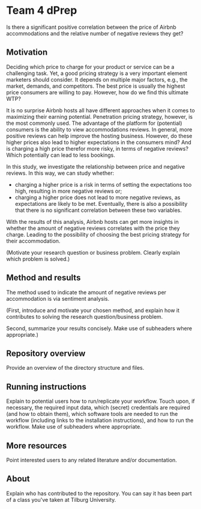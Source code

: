 # Team 4 dPrep

Is there a significant positive correlation between the price of Airbnb accommodations and the relative number of negative reviews they get? 

## Motivation

Deciding which price to charge for your product or service can be a challenging task. Yet, a good pricing strategy is a very important element marketers should consider. It depends on multiple major factors, e.g., the market, demands, and competitors. The best price is usually the highest price consumers are willing to pay. However, how do we find this ultimate WTP? 

It is no surprise Airbnb hosts all have different approaches when it comes to maximizing their earning potential. Penetration pricing strategy, however, is the most commonly used. The advantage of the platform for (potential) consumers is the ability to view accommodations reviews. In general, more positive reviews can help improve the hosting business. However, do these higher prices also lead to higher expectations in the consumers mind? And is charging a high price therefor more risky, in terms of negative reviews? Which potentially can lead to less bookings.

In this study, we investigate the relationship between price and negative reviews. In this way, we can study whether:
- charging a higher price is a risk in terms of setting the expectations too high, resulting in more negative reviews or;
- charging a higher price does not lead to more negative reviews, as expectations are likely to be met. 
Eventually, there is also a possibility that there is no significant correlation between these two variables. 

With the results of this analysis, Airbnb hosts can get more insights in whether the amount of negative reviews correlates with the price they charge. Leading to the possibility of choosing the best pricing strategy for their accommodation. 

(Motivate your research question or business problem. Clearly explain which problem is solved.)

## Method and results

The method used to indicate the amount of negative reviews per accommodation is via sentiment analysis. 

(First, introduce and motivate your chosen method, and explain how it contributes to solving the research question/business problem.

Second, summarize your results concisely. Make use of subheaders where appropriate.)

## Repository overview

Provide an overview of the directory structure and files.

## Running instructions

Explain to potential users how to run/replicate your workflow. Touch upon, if necessary, the required input data, which (secret) credentials are required (and how to obtain them), which software tools are needed to run the workflow (including links to the installation instructions), and how to run the workflow. Make use of subheaders where appropriate.

## More resources

Point interested users to any related literature and/or documentation.

## About

Explain who has contributed to the repository. You can say it has been part of a class you've taken at Tilburg University.
